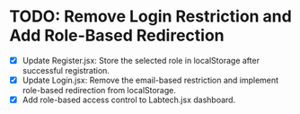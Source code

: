 # TODO: Remove Login Restriction and Add Role-Based Redirection

- [x] Update Register.jsx: Store the selected role in localStorage after successful registration.
- [x] Update Login.jsx: Remove the email-based restriction and implement role-based redirection from localStorage.
- [x] Add role-based access control to Labtech.jsx dashboard.
